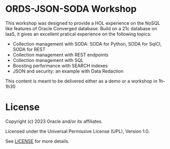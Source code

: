 # ORDS-JSON-SODA Workshop

This workshop was designed to provide a HOL experience on the NoSQL like features of Oracle Converged database.
Build on a 21c database on IaaS, it gives an excellent pratical experience on the following topics:

- Collection management with SODA: SODA for Python, SODA for SqlCl, SODA for REST
- Collection management with REST endpoints 
- Collection management with SQL
- Boosting performance with SEARCH indexes
- JSON and security: an example with Data Redaction

This content is meant to be delivered either as a demo or a workshop in 1h-1h30

 # License

Copyright (c) 2023 Oracle and/or its affiliates.

Licensed under the Universal Permissive License (UPL), Version 1.0.

See [LICENSE](https://github.com/oracle-devrel/technology-engineering/blob/folder-structure/LICENSE) for more details.
